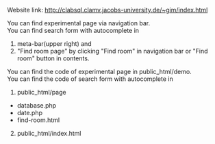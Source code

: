 Website link: http://clabsql.clamv.jacobs-university.de/~gim/index.html


You can find experimental page via navigation bar.
<br>
You can find search form with autocomplete in
<br/>
1. meta-bar(upper right) and 
2. "Find room page" by clicking "Find room" in navigation bar or "Find room" button in contents.

You can find the code of experimental page in public_html/demo.
<br>
You can find the code of search form with autocomplete in
<br>
1. public_html/page
- database.php
- date.php
- find-room.html
2. public_html/index.html
